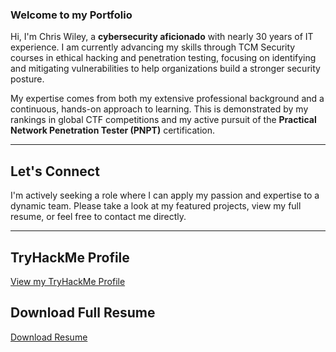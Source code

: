 ### Welcome to my Portfolio

Hi, I'm Chris Wiley, a **cybersecurity aficionado** with nearly 30 years of IT experience. I am currently advancing my skills through TCM Security courses in ethical hacking and penetration testing, focusing on identifying and mitigating vulnerabilities to help organizations build a stronger security posture.

My expertise comes from both my extensive professional background and a continuous, hands-on approach to learning. This is demonstrated by my rankings in global CTF competitions and my active pursuit of the **Practical Network Penetration Tester (PNPT)** certification.

---

## Let's Connect

I'm actively seeking a role where I can apply my passion and expertise to a dynamic team. Please take a look at my featured projects, view my full resume, or feel free to contact me directly.

---

## TryHackMe Profile
[View my TryHackMe Profile](https://tryhackme.com/p/SithLord2K)

## Download Full Resume
[Download Resume](/Resume/Chris_Wiley_Resume_2025.pdf)
